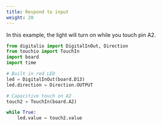```yaml
---
title: Respond to input
weight: 20
---
```


In this example, the light will turn on while you touch pin A2.

```python
from digitalio import DigitalInOut, Direction
from touchio import TouchIn
import board
import time

# Built in red LED
led = DigitalInOut(board.D13)
led.direction = Direction.OUTPUT

# Capacitive touch on A2
touch2 = TouchIn(board.A2)

while True:
    led.value = touch2.value
```